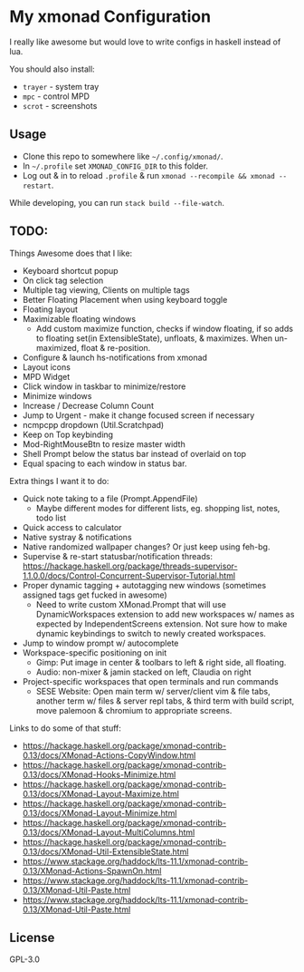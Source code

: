 # My xmonad Configuration

I really like awesome but would love to write configs in haskell instead of
lua.

You should also install:

* `trayer` - system tray
* `mpc` - control MPD
* `scrot` - screenshots


## Usage

* Clone this repo to somewhere like `~/.config/xmonad/`.
* In `~/.profile` set `XMONAD_CONFIG_DIR` to this folder.
* Log out & in to reload `.profile` & run `xmonad --recompile && xmonad --restart`.

While developing, you can run `stack build --file-watch`.


## TODO:

Things Awesome does that I like:

* Keyboard shortcut popup
* On click tag selection
* Multiple tag viewing, Clients on multiple tags
* Better Floating Placement when using keyboard toggle
* Floating layout
* Maximizable floating windows
    * Add custom maximize function, checks if window floating, if so adds to
      floating set(in ExtensibleState), unfloats, & maximizes. When
      un-maximized, float & re-position.
* Configure & launch hs-notifications from xmonad
* Layout icons
* MPD Widget
* Click window in taskbar to minimize/restore
* Minimize windows
* Increase / Decrease Column Count
* Jump to Urgent - make it change focused screen if necessary
* ncmpcpp dropdown  (Util.Scratchpad)
* Keep on Top keybinding
* Mod-RightMouseBtn to resize master width
* Shell Prompt below the status bar instead of overlaid on top
* Equal spacing to each window in status bar.

Extra things I want it to do:

* Quick note taking to a file   (Prompt.AppendFile)
    * Maybe different modes for different lists, eg. shopping list, notes, todo
      list
* Quick access to calculator
* Native systray & notifications
* Native randomized wallpaper changes? Or just keep using feh-bg.
* Supervise & re-start statusbar/notification threads:
    https://hackage.haskell.org/package/threads-supervisor-1.1.0.0/docs/Control-Concurrent-Supervisor-Tutorial.html
* Proper dynamic tagging + autotagging new windows
  (sometimes assigned tags get fucked in awesome)
    * Need to write custom XMonad.Prompt that will use DynamicWorkspaces
      extension to add new workspaces w/ names as expected by
      IndependentScreens extension. Not sure how to make dynamic keybindings to
      switch to newly created workspaces.
* Jump to window prompt w/ autocomplete
* Workspace-specific positioning on init
    * Gimp: Put image in center & toolbars to left & right side, all floating.
    * Audio: non-mixer & jamin stacked on left, Claudia on right
* Project-specific workspaces that open terminals and run commands
    * SESE Website: Open main term w/ server/client vim & file tabs, another
      term w/ files & server repl tabs, & third term with build script, move
      palemoon & chromium to appropriate screens.


Links to do some of that stuff:

* https://hackage.haskell.org/package/xmonad-contrib-0.13/docs/XMonad-Actions-CopyWindow.html
* https://hackage.haskell.org/package/xmonad-contrib-0.13/docs/XMonad-Hooks-Minimize.html
* https://hackage.haskell.org/package/xmonad-contrib-0.13/docs/XMonad-Layout-Maximize.html
* https://hackage.haskell.org/package/xmonad-contrib-0.13/docs/XMonad-Layout-Minimize.html
* https://hackage.haskell.org/package/xmonad-contrib-0.13/docs/XMonad-Layout-MultiColumns.html
* https://hackage.haskell.org/package/xmonad-contrib-0.13/docs/XMonad-Util-ExtensibleState.html
* https://www.stackage.org/haddock/lts-11.1/xmonad-contrib-0.13/XMonad-Actions-SpawnOn.html
* https://www.stackage.org/haddock/lts-11.1/xmonad-contrib-0.13/XMonad-Util-Paste.html
* https://www.stackage.org/haddock/lts-11.1/xmonad-contrib-0.13/XMonad-Util-Paste.html


## License

GPL-3.0
